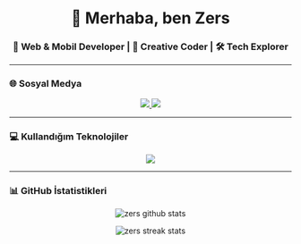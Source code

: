 <h1 align="center">👋 Merhaba, ben Zers</h1>
<h3 align="center">🚀 Web & Mobil Developer | 🎨 Creative Coder | 🛠️ Tech Explorer</h3>

---

### 🌐 Sosyal Medya
<p align="center">
  <a href="https://instagram.com/r3swl" target="_blank">
    <img src="https://img.shields.io/badge/Instagram-%23E4405F.svg?&style=for-the-badge&logo=Instagram&logoColor=white" />
  </a>
  <a href="https://www.buymeacoffee.com/zers" target="_blank">
    <img src="https://img.shields.io/badge/Support-%23FFDD00.svg?&style=for-the-badge&logo=buy-me-a-coffee&logoColor=black" />
  </a>
</p>

---

### 💻 Kullandığım Teknolojiler
<p align="center">
  <img src="https://skillicons.dev/icons?i=bash,css,docker,git,html,js,linux,mongodb,mysql,nextjs,nodejs,photoshop,php,python,react,redux,tailwind,ts" />
</p>

---

### 📊 GitHub İstatistikleri
<p align="center">
  <img src="https://github-readme-stats.vercel.app/api?username=zers&show_icons=true&theme=radical" alt="zers github stats" />
</p>
<p align="center">
  <img src="https://github-readme-streak-stats.herokuapp.com/?user=zers&theme=radical" alt="zers streak stats" />
</p>
